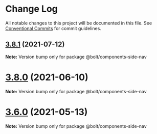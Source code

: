 # Change Log

All notable changes to this project will be documented in this file.
See [Conventional Commits](https://conventionalcommits.org) for commit guidelines.

## [3.8.1](https://github.com/boltdesignsystem/bolt/tree/master/packages/components/bolt-side-nav/compare/v3.8.0...v3.8.1) (2021-07-12)

**Note:** Version bump only for package @bolt/components-side-nav





# [3.8.0](https://github.com/boltdesignsystem/bolt/tree/master/packages/components/bolt-side-nav/compare/v3.7.1...v3.8.0) (2021-06-10)

**Note:** Version bump only for package @bolt/components-side-nav





# [3.6.0](https://github.com/boltdesignsystem/bolt/tree/master/packages/components/bolt-side-nav/compare/v3.5.4...v3.6.0) (2021-05-13)

**Note:** Version bump only for package @bolt/components-side-nav
